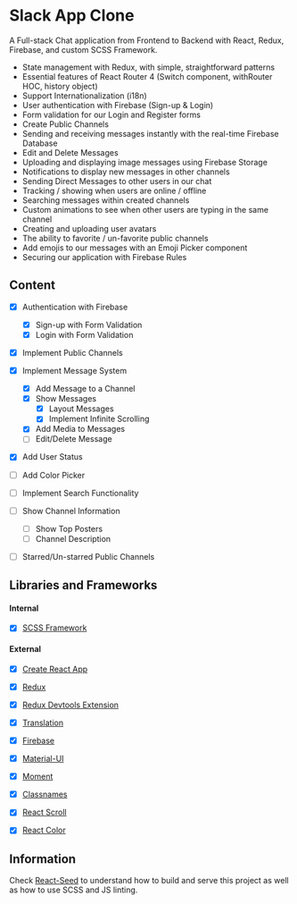 # Slack App Clone
A Full-stack Chat application from Frontend to Backend with React, Redux, Firebase, and custom SCSS Framework.
- State management with Redux, with simple, straightforward patterns
- Essential features of React Router 4 (Switch component, withRouter HOC, history object)
- Support Internationalization (i18n)
- User authentication with Firebase (Sign-up & Login)
- Form validation for our Login and Register forms
- Create Public Channels
- Sending and receiving messages instantly with the real-time Firebase Database
- Edit and Delete Messages
- Uploading and displaying image messages using Firebase Storage
- Notifications to display new messages in other channels
- Sending Direct Messages to other users in our chat
- Tracking / showing when users are online / offline
- Searching messages within created channels
- Custom animations to see when other users are typing in the same channel
- Creating and uploading user avatars
- The ability to favorite / un-favorite public channels
- Add emojis to our messages with an Emoji Picker component
- Securing our application with Firebase Rules


## Content
- [X] Authentication with Firebase
	- [X] Sign-up with Form Validation
	- [X] Login with Form Validation
- [X] Implement Public Channels
- [X] Implement Message System
	- [X] Add Message to a Channel
	- [X] Show Messages
		- [X] Layout Messages
		- [X] Implement Infinite Scrolling
	- [X] Add Media to Messages
	- [ ] Edit/Delete Message
- [X] Add User Status
- [ ] Add Color Picker
- [ ] Implement Search Functionality
- [ ] Show Channel Information
	- [ ] Show Top Posters
	- [ ] Channel Description
- [ ] Starred/Un-starred Public Channels


## Libraries and Frameworks
#### Internal
- [X] [SCSS Framework](https://github.com/imransilvake/SCSS-Framework)

#### External 
- [X] [Create React App](https://github.com/facebook/create-react-app)
- [X] [Redux](https://redux.js.org/)
- [X] [Redux Devtools Extension](https://github.com/zalmoxisus/redux-devtools-extension)
- [X] [Translation](https://github.com/i18next/react-i18next)
- [X] [Firebase](https://firebase.google.com/)
- [X] [Material-UI](https://material-ui.com/)
- [X] [Moment](https://momentjs.com/)
- [X] [Classnames](https://github.com/JedWatson/classnames)
- [X] [React Scroll](https://github.com/fisshy/react-scroll)
- [X] [React Color](https://casesandberg.github.io/react-color/)


## Information
Check [React-Seed](https://github.com/imransilvake/React-Seed) to understand how to build and serve this project as well as how to use SCSS and JS linting.
